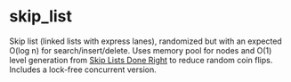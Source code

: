 # skip_list
Skip list (linked lists with express lanes), randomized but with an expected O(log n) for search/insert/delete. Uses memory pool for nodes and O(1) level generation from [Skip Lists Done Right](https://ticki.github.io/blog/skip-lists-done-right/) to reduce random coin flips. Includes a lock-free concurrent version.
